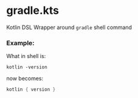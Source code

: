 # gradle.kts

Kotlin DSL Wrapper around `gradle` shell command

### Example:

What in shell is:

`kotlin -version`

now becomes:

```kotlin
kotlin { version }
```